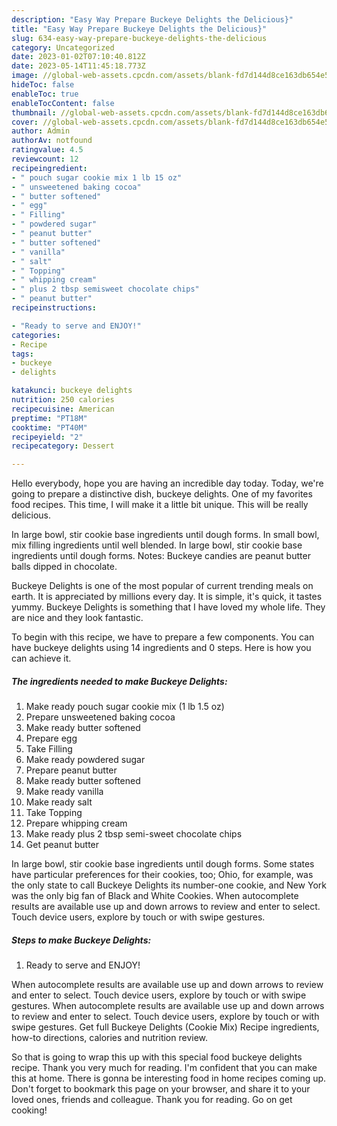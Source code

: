 ```yaml
---
description: "Easy Way Prepare Buckeye Delights the Delicious}"
title: "Easy Way Prepare Buckeye Delights the Delicious}"
slug: 634-easy-way-prepare-buckeye-delights-the-delicious
category: Uncategorized
date: 2023-01-02T07:10:40.812Z
date: 2023-05-14T11:45:18.773Z
image: //global-web-assets.cpcdn.com/assets/blank-fd7d144d8ce163db654e5a02c40b08a2775adb7897d16e4062681dc7e1b2800f.png
hideToc: false
enableToc: true
enableTocContent: false
thumbnail: //global-web-assets.cpcdn.com/assets/blank-fd7d144d8ce163db654e5a02c40b08a2775adb7897d16e4062681dc7e1b2800f.png
cover: //global-web-assets.cpcdn.com/assets/blank-fd7d144d8ce163db654e5a02c40b08a2775adb7897d16e4062681dc7e1b2800f.png
author: Admin
authorAv: notfound
ratingvalue: 4.5
reviewcount: 12
recipeingredient:
- " pouch sugar cookie mix 1 lb 15 oz"
- " unsweetened baking cocoa"
- " butter softened"
- " egg"
- " Filling"
- " powdered sugar"
- " peanut butter"
- " butter softened"
- " vanilla"
- " salt"
- " Topping"
- " whipping cream"
- " plus 2 tbsp semisweet chocolate chips"
- " peanut butter"
recipeinstructions:

- "Ready to serve and ENJOY!"
categories:
- Recipe
tags:
- buckeye
- delights

katakunci: buckeye delights 
nutrition: 250 calories
recipecuisine: American
preptime: "PT18M"
cooktime: "PT40M"
recipeyield: "2"
recipecategory: Dessert

---
```



Hello everybody, hope you are having an incredible day today. Today, we're going to prepare a distinctive dish, buckeye delights. One of my favorites food recipes. This time, I will make it a little bit unique. This will be really delicious.

In large bowl, stir cookie base ingredients until dough forms. In small bowl, mix filling ingredients until well blended. In large bowl, stir cookie base ingredients until dough forms. Notes: Buckeye candies are peanut butter balls dipped in chocolate.

Buckeye Delights is one of the most popular of current trending meals on earth. It is appreciated by millions every day. It is simple, it's quick, it tastes yummy. Buckeye Delights is something that I have loved my whole life. They are nice and they look fantastic.


To begin with this recipe, we have to prepare a few components. You can have buckeye delights using 14 ingredients and 0 steps. Here is how you can achieve it.

<!--inarticleads1-->

##### The ingredients needed to make Buckeye Delights:

1. Make ready  pouch sugar cookie mix (1 lb 1.5 oz)
1. Prepare  unsweetened baking cocoa
1. Make ready  butter softened
1. Prepare  egg
1. Take  Filling
1. Make ready  powdered sugar
1. Prepare  peanut butter
1. Make ready  butter softened
1. Make ready  vanilla
1. Make ready  salt
1. Take  Topping
1. Prepare  whipping cream
1. Make ready  plus 2 tbsp semi-sweet chocolate chips
1. Get  peanut butter


In large bowl, stir cookie base ingredients until dough forms. Some states have particular preferences for their cookies, too; Ohio, for example, was the only state to call Buckeye Delights its number-one cookie, and New York was the only big fan of Black and White Cookies. When autocomplete results are available use up and down arrows to review and enter to select. Touch device users, explore by touch or with swipe gestures. 

<!--inarticleads2-->

##### Steps to make Buckeye Delights:


1. Ready to serve and ENJOY!

When autocomplete results are available use up and down arrows to review and enter to select. Touch device users, explore by touch or with swipe gestures. When autocomplete results are available use up and down arrows to review and enter to select. Touch device users, explore by touch or with swipe gestures. Get full Buckeye Delights (Cookie Mix) Recipe ingredients, how-to directions, calories and nutrition review. 

So that is going to wrap this up with this special food buckeye delights recipe. Thank you very much for reading. I'm confident that you can make this at home. There is gonna be interesting food in home recipes coming up. Don't forget to bookmark this page on your browser, and share it to your loved ones, friends and colleague. Thank you for reading. Go on get cooking!
